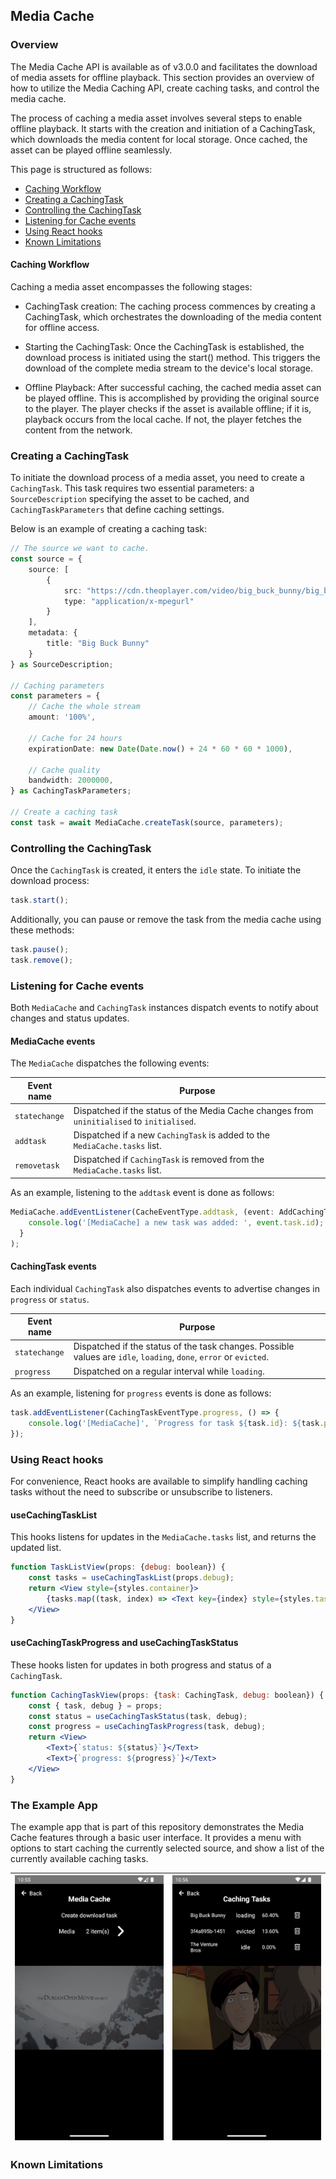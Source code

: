 ## Media Cache

### Overview

The Media Cache API is available as of v3.0.0 and facilitates the download of media assets for offline playback.
This section provides an overview of how to utilize the Media Caching API,
create caching tasks, and control the media cache.

The process of caching a media asset involves several steps to enable offline playback.
It starts with the creation and initiation of a CachingTask, which downloads the media content for local storage.
Once cached, the asset can be played offline seamlessly.

This page is structured as follows:

- [Caching Workflow](#caching-workflow)
- [Creating a CachingTask](#creating-a-cachingtask)
- [Controlling the CachingTask](#controlling-the-cachingtask)
- [Listening for Cache events](#listening-for-cache-events)
- [Using React hooks](#using-react-hooks)
- [Known Limitations](#known-limitations)

#### Caching Workflow
Caching a media asset encompasses the following stages:

- CachingTask creation: The caching process commences by creating a CachingTask, which orchestrates the downloading of the media content for offline access.

- Starting the CachingTask: Once the CachingTask is established, the download process is initiated using the start() method. This triggers the download of the complete media stream to the device's local storage.

- Offline Playback: After successful caching, the cached media asset can be played offline. This is accomplished by providing the original source to the player. The player checks if the asset is available offline; if it is, playback occurs from the local cache. If not, the player fetches the content from the network.

### Creating a CachingTask

To initiate the download process of a media asset, you need to create a `CachingTask`.
This task requires two essential parameters: a `SourceDescription` specifying the asset
to be cached, and `CachingTaskParameters` that define caching settings.

Below is an example of creating a caching task:

```typescript
// The source we want to cache.
const source = {
    source: [
        {
            src: "https://cdn.theoplayer.com/video/big_buck_bunny/big_buck_bunny.m3u8",
            type: "application/x-mpegurl"
        }
    ],
    metadata: {
        title: "Big Buck Bunny"
    }
} as SourceDescription;

// Caching parameters
const parameters = {
    // Cache the whole stream
    amount: '100%',

    // Cache for 24 hours
    expirationDate: new Date(Date.now() + 24 * 60 * 60 * 1000),

    // Cache quality
    bandwidth: 2000000,
} as CachingTaskParameters;

// Create a caching task
const task = await MediaCache.createTask(source, parameters);
```

### Controlling the CachingTask

Once the `CachingTask` is created, it enters the `idle` state. To initiate the download process:
```typescript
task.start();
```

Additionally, you can pause or remove the task from the media cache using these methods:

```typescript
task.pause();
task.remove();
```

### Listening for Cache events

Both `MediaCache` and `CachingTask` instances dispatch events to notify about changes and status updates.

#### MediaCache events

The `MediaCache` dispatches the following events:

| Event name    | Purpose                                                                                            |
|---------------|----------------------------------------------------------------------------------------------------|
| `statechange` | Dispatched if the status of the Media Cache changes from `uninitialised` to `initialised`. |
| `addtask`     | Dispatched if a new `CachingTask` is added to the `MediaCache.tasks` list.                         |
| `removetask`  | Dispatched if `CachingTask` is removed from the `MediaCache.tasks` list.                           |

As an example, listening to the `addtask` event is done as follows:

```typescript
MediaCache.addEventListener(CacheEventType.addtask, (event: AddCachingTaskEvent) => {
    console.log('[MediaCache] a new task was added: ', event.task.id);
  }
);
```

#### CachingTask events

Each individual `CachingTask` also dispatches events to advertise changes in `progress` or `status`.

| Event name    | Purpose                                                                                                            |
|---------------|--------------------------------------------------------------------------------------------------------------------|
| `statechange` | Dispatched if the status of the task changes. Possible values are `idle`, `loading`, `done`, `error` or `evicted`. |
| `progress`    | Dispatched on a regular interval while `loading`.                                                                  |

As an example, listening for `progress` events is done as follows:

```typescript
task.addEventListener(CachingTaskEventType.progress, () => {
    console.log('[MediaCache]', `Progress for task ${task.id}: ${task.percentageCached}`);
});
```

### Using React hooks

For convenience, React hooks are available to simplify handling caching tasks without the need to subscribe or
unsubscribe to listeners.

#### useCachingTaskList

This hooks listens for updates in the `MediaCache.tasks` list, and returns the updated list.

```jsx
function TaskListView(props: {debug: boolean}) {
    const tasks = useCachingTaskList(props.debug);
    return <View style={styles.container}>
        {tasks.map((task, index) => <Text key={index} style={styles.taskListItem}>{task.id}</Text>)}
    </View>
}
```

#### useCachingTaskProgress and useCachingTaskStatus

These hooks listen for updates in both progress and status of a `CachingTask`.

```jsx
function CachingTaskView(props: {task: CachingTask, debug: boolean}) {
    const { task, debug } = props;
    const status = useCachingTaskStatus(task, debug);
    const progress = useCachingTaskProgress(task, debug);
    return <View>
        <Text>{`status: ${status}`}</Text>
        <Text>{`progress: ${progress}`}</Text>
    </View>
}
```

### The Example App

The example app that is part of this repository demonstrates the Media Cache features through
a basic user interface. It provides a menu with options to start caching the currently selected
source, and show a list of the currently available caching tasks.

| ![main](./media_caching_1.png) | ![main](./media_caching_2.png) |
|--------------------------------|--------------------------------|

### Known Limitations
